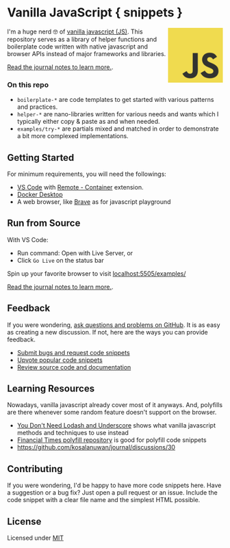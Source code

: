 # Vanilla JavaScript { snippets }

[<img align="right" alt="JavaScript" width="128rem" src="https://raw.githubusercontent.com/github/explore/80688e429a7d4ef2fca1e82350fe8e3517d3494d/topics/javascript/javascript.png"  />][all-things-js]

I'm a huge nerd :nerd_face: of [vanilla javascript (JS)][all-things-js]. This repository serves as a library of helper functions and boilerplate code written with native javascript and browser APIs instead of major frameworks and libraries.

[Read the journal notes to learn more.][journal-notes].

[all-things-js]: https://github.com/topics/javascript?l=javascript
[journal-notes]: https://kosalanuwan.github.io/journal/javascript/vanilla-js-snippets/

### On this repo
- `boilerplate-*` are code templates to get started with various patterns and practices.
- `helper-*` are nano-libraries written for various needs and wants which I typically either copy & paste as and when needed.
- `examples/try-*` are partials mixed and matched in order to demonstrate a bit more complexed implementations.

## Getting Started
For minimum requirements, you will need the followings:

- [VS Code][download-vscode] with [Remote - Container][download-remote-container-ext] extension.
- [Docker Desktop][download-docker-desktop]
- A web browser, like [Brave][download-brave] as for javascript playground

[download-vscode]: https://code.visualstudio.com
[download-remote-container-ext]: https://
[download-docker-desktop]: https://
[download-brave]: https://brave.com/latest

## Run from Source

With VS Code:
- Run command: Open with Live Server, or
- Click `Go Live` on the status bar

Spin up your favorite browser to visit [localhost:5505/examples/](http://localhost:5505/eamples/)

[Read the journal notes to learn more.][journal-notes].

## Feedback

If you were wondering, [ask questions and problems on GitHub][ama]. It is as easy as creating a new discussion. If not, here are the ways you can provide feedback.

- [Submit bugs and request code snippets][new-issue]
- [Upvote popular code snippets][openned-issues]
- [Review source code and documentation][pull-requests]

[ama]: https://github.com/kosalanuwan/ama/#readme
[new-issue]: https://github.com/kosalanuwan/vanilla-js-snippets/issues/new
[openned-issues]: https://github.com/kosalanuwan/vanilla-js-snippets/issues
[pull-requests]: https://github.com/kosalanuwan/vanilla-js-snippets/pulls

## Learning Resources

Nowadays, vanilla javascript already cover most of it anyways. And, polyfills are there whenever some random feature doesn't support on the browser.

- [You Don't Need Lodash and Underscore][learning-yagni-repo] shows what vanilla javascript methods and techniques to use instead
- [Financial Times polyfill repository][learning-polyfills-repo] is good for polyfill code snippets
- https://github.com/kosalanuwan/journal/discussions/30

[learning-yagni-repo]: https://github.com/you-dont-need/You-Dont-Need-Lodash-Underscore/#readme
[learning-polyfills-repo]: https://github.com/Financial-Times/polyfill-library

## Contributing

If you were wondering, I'd be happy to have more code snippets here. Have a suggestion or a bug fix? Just open a pull request or an issue. Include the code snippet with a clear file name and the simplest HTML possible.

## License

Licensed under [MIT][lic]

[lic]: LICENSE
